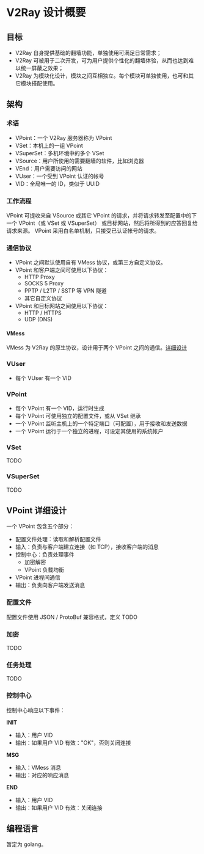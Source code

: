 # V2Ray 设计概要

## 目标
* V2Ray 自身提供基础的翻墙功能，单独使用可满足日常需求；
* V2Ray 可被用于二次开发，可为用户提供个性化的翻墙体验，从而也达到难以统一屏蔽之效果；
* V2Ray 为模块化设计，模块之间互相独立。每个模块可单独使用，也可和其它模块搭配使用。

## 架构

### 术语
* VPoint：一个 V2Ray 服务器称为 VPoint
* VSet：本机上的一组 VPoint
* VSuperSet：多机环境中的多个 VSet
* VSource：用户所使用的需要翻墙的软件，比如浏览器
* VEnd：用户需要访问的网站
* VUser：一个受到 VPoint 认证的帐号
* VID：全局唯一的 ID，类似于 UUID


### 工作流程
VPoint 可提收来自 VSource 或其它 VPoint 的请求，并将请求转发至配置中的下一个 VPoint（或 VSet 或 VSuperSet） 或目标网站，然后将所得到的应答回复给请求来源。
VPoint 采用白名单机制，只接受已认证帐号的请求。

### 通信协议
* VPoint 之间默认使用自有 VMess 协议，或第三方自定义协议。
* VPoint 和客户端之间可使用以下协议：
  * HTTP Proxy
  * SOCKS 5 Proxy
  * PPTP / L2TP / SSTP 等 VPN 隧道
  * 其它自定义协议
* VPoint 和目标网站之间使用以下协议：
  * HTTP / HTTPS
  * UDP (DNS)

#### VMess
VMess 为 V2Ray 的原生协议，设计用于两个 VPoint 之间的通信。[详细设计](https://github.com/V2Ray/v2ray-core/blob/master/spec/vmess.md)

### VUser
* 每个 VUser 有一个 VID

### VPoint
* 每个 VPoint 有一个 VID，运行时生成
* 每个 VPoint 可使用独立的配置文件，或从 VSet 继承
* 一个 VPoint 监听主机上的一个特定端口（可配置），用于接收和发送数据
* 一个 VPoint 运行于一个独立的进程，可设定其使用的系统帐户

### VSet
TODO

### VSuperSet
TODO

## VPoint 详细设计
一个 VPoint 包含五个部分：
* 配置文件处理：读取和解析配置文件
* 输入：负责与客户端建立连接（如 TCP），接收客户端的消息
* 控制中心：负责处理事件
  * 加密解密
  * VPoint 负载均衡
* VPoint 进程间通信
* 输出：负责向客户端发送消息

### 配置文件
配置文件使用 JSON / ProtoBuf 兼容格式，定义 TODO

### 加密
TODO

### 任务处理
TODO

### 控制中心
控制中心响应以下事件：

**INIT**
* 输入：用户 VID
* 输出：如果用户 VID 有效："OK"，否则关闭连接

**MSG**
* 输入：VMess 消息
* 输出：对应的响应消息

**END**
* 输入：用户 VID
* 输出：如果用户 VID 有效：关闭连接

## 编程语言
暂定为 golang。
